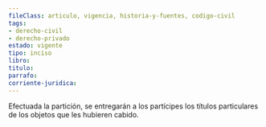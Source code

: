 ```yaml
---
fileClass: articulo, vigencia, historia-y-fuentes, codigo-civil
tags:
- derecho-civil
- derecho-privado
estado: vigente
tipo: inciso
libro:
titulo:
parrafo:
corriente-juridica:
---
```

Efectuada la partición, se entregarán a los partícipes los títulos particulares de los objetos que les hubieren cabido.